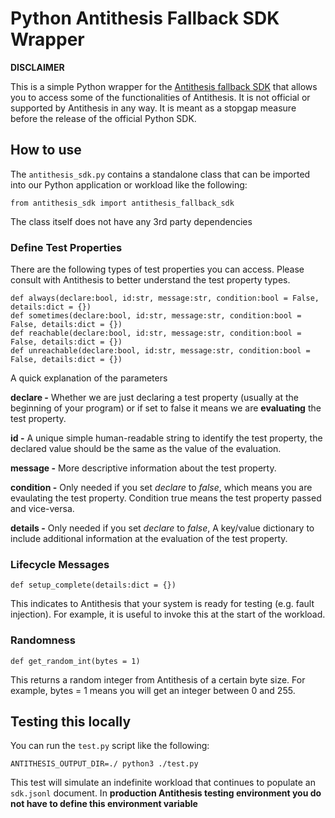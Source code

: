 # Python Antithesis Fallback SDK Wrapper

**DISCLAIMER**

This is a simple Python wrapper for the [Antithesis fallback SDK](https://antithesis.com/docs/using_antithesis/sdk/fallback/overview.html) that allows you to access some of the functionalities of Antithesis. It is not official or supported by Antithesis in any way. It is meant as a stopgap measure before the release of the official Python SDK.

## How to use 

The `antithesis_sdk.py` contains a standalone class that can be imported into our Python application or workload like the following:

```
from antithesis_sdk import antithesis_fallback_sdk 
```

The class itself does not have any 3rd party dependencies

### Define Test Properties

There are the following types of test properties you can access. Please consult with Antithesis to better understand the test property types.

```
def always(declare:bool, id:str, message:str, condition:bool = False, details:dict = {})
def sometimes(declare:bool, id:str, message:str, condition:bool = False, details:dict = {})
def reachable(declare:bool, id:str, message:str, condition:bool = False, details:dict = {})
def unreachable(declare:bool, id:str, message:str, condition:bool = False, details:dict = {})
```

A quick explanation of the parameters

**declare -** Whether we are just declaring a test property (usually at the beginning of your program) or if set to false it means we are **evaluating** the test property.

**id -** A unique simple human-readable string to identify the test property, the declared value should be the same as the value of the evaluation. 

**message -** More descriptive information about the test property.

**condition -** Only needed if you set *declare* to *false*, which means you are evaulating the test property. Condition true means the test property passed and vice-versa.

**details -** Only needed if you set *declare* to *false*, A key/value dictionary to include additional information at the evaluation of the test property.

### Lifecycle Messages

```
def setup_complete(details:dict = {})
```

This indicates to Antithesis that your system is ready for testing (e.g. fault injection). For example, it is useful to invoke this at the start of the workload.

### Randomness

```
def get_random_int(bytes = 1)
```

This returns a random integer from Antithesis of a certain byte size. For example, bytes = 1 means you will get an integer between 0 and 255.

## Testing this locally

You can run the `test.py` script like the following:

```
ANTITHESIS_OUTPUT_DIR=./ python3 ./test.py
```

This test will simulate an indefinite workload that continues to populate an `sdk.jsonl` document. In **production Antithesis testing environment you do not have to define this environment variable**



